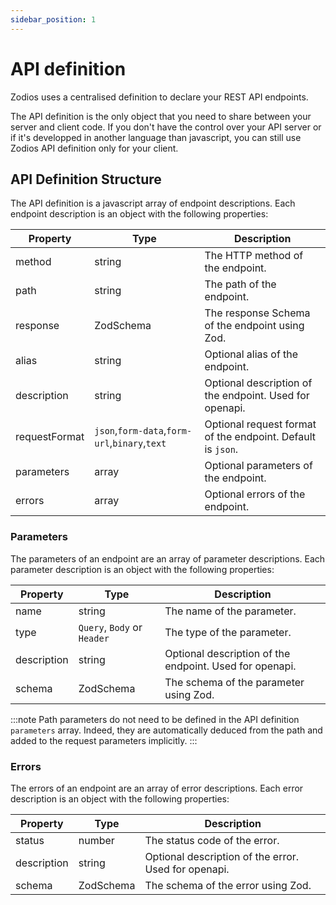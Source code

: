 ```yaml
---
sidebar_position: 1
---
```


# API definition

Zodios uses a centralised definition to declare your REST API endpoints.

The API definition is the only object that you need to share between your server and client code.
If you don't have the control over your API server or if it's developped in another language than javascript, you can still use Zodios API definition only for your client.

## API Definition Structure

The API definition is a javascript array of endpoint descriptions. Each endpoint description is an object with the following properties:

| Property      | Type                                          | Description                                                 |
| ------------- | --------------------------------------------- | ----------------------------------------------------------- |
| method        | string                                        | The HTTP method of the endpoint.                            |
| path          | string                                        | The path of the endpoint.                                   |
| response      | ZodSchema                                     | The response Schema of the endpoint using Zod.              |
| alias         | string                                        | Optional alias of the endpoint.                             |
| description   | string                                        | Optional description of the endpoint. Used for openapi.     |
| requestFormat | `json`,`form-data`,`form-url`,`binary`,`text` | Optional request format of the endpoint. Default is `json`. |
| parameters    | array                                         | Optional parameters of the endpoint.                        |
| errors        | array                                         | Optional errors of the endpoint.                            |

### Parameters

The parameters of an endpoint are an array of parameter descriptions. Each parameter description is an object with the following properties:

| Property    | Type                        | Description                                             |
| ----------- | --------------------------- | ------------------------------------------------------- |
| name        | string                      | The name of the parameter.                              |
| type        | `Query`, `Body` or `Header` | The type of the parameter.                              |
| description | string                      | Optional description of the endpoint. Used for openapi. |
| schema      | ZodSchema                   | The schema of the parameter using Zod.                  |

:::note Path parameters do not need to be defined in the API definition `parameters` array.
Indeed, they are automatically deduced from the path and added to the request parameters implicitly.
:::


### Errors

The errors of an endpoint are an array of error descriptions. Each error description is an object with the following properties:

| Property    | Type      | Description                                          |
| ----------- | --------- | ---------------------------------------------------- |
| status      | number    | The status code of the error.                        |
| description | string    | Optional description of the error. Used for openapi. |
| schema      | ZodSchema | The schema of the error using Zod.                   |
